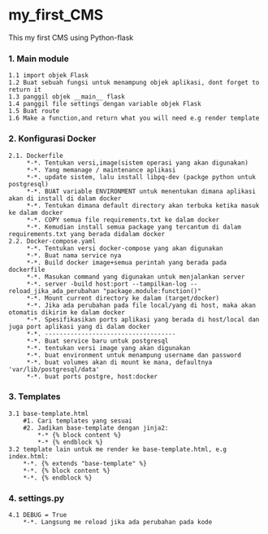 # my_first_CMS
This my first CMS using Python-flask

### 1. Main module
    1.1 import objek Flask
    1.2 Buat sebuah fungsi untuk menampung objek aplikasi, dont forget to return it
    1.3 panggil objek __main__ flask
    1.4 panggil file settings dengan variable objek Flask
    1.5 Buat route
    1.6 Make a function,and return what you will need e.g render template
    
    
### 2. Konfigurasi Docker
    2.1. Dockerfile
         *-*. Tentukan versi,image(sistem operasi yang akan digunakan)
         *-*. Yang memanage / maintenance aplikasi
         *-*. update sistem, lalu install libpq-dev (packge python untuk postgresql)
         *-*. BUAT variable ENVIRONMENT untuk menentukan dimana aplikasi akan di install di dalam docker
         *-*. Tentukan dimana default directory akan terbuka ketika masuk ke dalam docker
         *-*. COPY semua file requirements.txt ke dalam docker
         *-*. Kemudian install semua package yang tercantum di dalam requirements.txt yang berada didalam docker
    2.2. Docker-compose.yaml
         *-*. Tentukan versi docker-compose yang akan digunakan
         *-*. Buat nama service nya
         *-*. Build docker image+semua perintah yang berada pada dockerfile
         *-*. Masukan command yang digunakan untuk menjalankan server
         *-*. server -build host:port --tampilkan-log --reload_jika_ada_perubahan "package.module:function()"
         *-*. Mount current directory ke dalam (target/docker)
         *-*. Jika ada perubahan pada file local/yang di host, maka akan otomatis dikirim ke dalam docker
         *-*. Spesifikasikan ports aplikasi yang berada di host/local dan juga port aplikasi yang di dalam docker
         *-*. ------------------------------------
         *-*. Buat service baru untuk postgresql
         *-*. tentukan versi image yang akan digunakan
         *-*. buat environment untuk menampung username dan password
         *-*. buat volumes akan di mount ke mana, defaultnya 'var/lib/postgresql/data'
         *-*. buat ports postgre, host:docker
### 3. Templates
    3.1 base-template.html
        #1. Cari templates yang sesuai
        #2. Jadikan base-template dengan jinja2:
            *-* {% block content %}
            *-* {% endblock %}
    3.2 template lain untuk me render ke base-template.html, e.g index.html:
        *-*. {% extends "base-template" %}
        *-*. {% block content %}
        *-*. {% endblock %}
        
    
### 4. settings.py
    4.1 DEBUG = True
        *-*. Langsung me reload jika ada perubahan pada kode
        